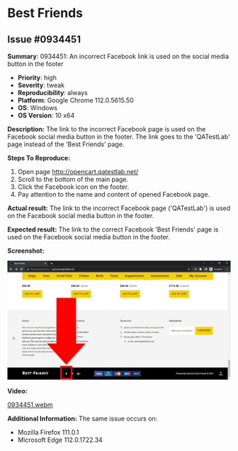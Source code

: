 # Best Friends
## Issue #0934451

**Summary**: 0934451: An incorrect Facebook link is used on the social media button in the footer

- **Priority**: high
- **Severity**: tweak
- **Reproducibility**: always
- **Platform**: Google Chrome 112.0.5615.50
- **OS**: Windows
- **OS Version**: 10 x64

**Description:** The link to the incorrect Facebook page is used on the Facebook social media button in the footer. The link goes to the 'QATestLab' page instead of the 'Best Friends' page.

**Steps To Reproduce:**
1. Open page http://opencart.qatestlab.net/
2. Scroll to the bottom of the main page.
3. Click the Facebook icon on the footer.
4. Pay attention to the name and content of opened Facebook page.

**Actual result:** The link to the incorrect Facebook page ('QATestLab') is used on the Facebook social media button in the footer.

**Expected result:** The link to the correct Facebook 'Best Friends' page is used on the Facebook social media button in the footer.

**Screenshot:**

![0934451](/Best_Friends/files/0934451.jpg)

**Video:**

[0934451.webm](0934451.webm)

**Additional Information:** The same issue occurs on:
- Mozilla Firefox 111.0.1
- Microsoft Edge 112.0.1722.34
